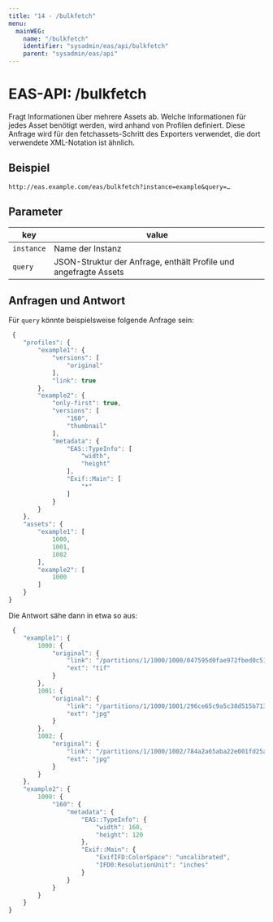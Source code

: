 ```yaml
---
title: "14 - /bulkfetch"
menu:
  mainWEG:
    name: "/bulkfetch"
    identifier: "sysadmin/eas/api/bulkfetch"
    parent: "sysadmin/eas/api"
---
```

#  EAS-API: /bulkfetch

Fragt Informationen über mehrere Assets ab. Welche Informationen für jedes Asset benötigt werden, wird anhand von Profilen definiert. Diese Anfrage wird für den fetchassets-Schritt des Exporters verwendet, die dort verwendete XML-Notation ist ähnlich.

##  Beispiel

```url
http://eas.example.com/eas/bulkfetch?instance=example&query=…
```


##  Parameter


|key|value|
|---|---|
|`instance`          |Name der Instanz|
|`query`             |JSON-Struktur der Anfrage, enthält Profile und angefragte Assets|

##  Anfragen und Antwort

Für `query` könnte beispielsweise folgende Anfrage sein:

```javascript
 {
    "profiles": {
        "example1": {
            "versions": [
                "original"
            ],
            "link": true
        },
        "example2": {
            "only-first": true,
            "versions": [
                "160",
                "thumbnail"
            ],
            "metadata": {
                "EAS::TypeInfo": [
                    "width",
                    "height"
                ],
                "Exif::Main": [
                    "*"
                ]
            }
        }
    },
    "assets": {
        "example1": [
            1000,
            1001,
            1002
        ],
        "example2": [
            1000
        ]
    }
}
```

Die Antwort sähe dann in etwa so aus:

```javascript
 {
    "example1": {
        1000: {
            "original": {
                "link": "/partitions/1/1000/1000/047595d0fae972fbed0c51b4a41c7a349e0c47bb/image/tiff",
                "ext": "tif"
            }
        },
        1001: {
            "original": {
                "link": "/partitions/1/1000/1001/296ce65c9a5c38d515b713bbb3fa42d0d027204c/image/jpeg",
                "ext": "jpg"
            }
        },
        1002: {
            "original": {
                "link": "/partitions/1/1000/1002/784a2a65aba22e001fd25a1b9e8544e058fbc703/image/jpeg",
                "ext": "jpg"
            }
        }
    },
    "example2": {
        1000: {
            "160": {
                "metadata": {
                    "EAS::TypeInfo": {
                        "width": 160,
                        "height": 120
                    },
                    "Exif::Main": {
                        "ExifIFD:ColorSpace": "uncalibrated",
                        "IFD0:ResolutionUnit": "inches"
                    }
                }
            }
        }
    }
}
```
